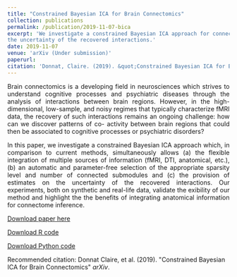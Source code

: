 ```yaml
---
title: "Constrained Bayesian ICA for Brain Connectomics"
collection: publications
permalink: /publication/2019-11-07-bica
excerpt: 'We investigate a constrained Bayesian ICA approach for connectome subnetwork discovery. In comparison to current methods, simultaneously allows (a) the flexible integration of multiple sources of information (fMRI, DTI, anatomical, etc.), (b) an automatic and parameter-free selection of the appropriate sparsity level and number of connected submodules and (c) the provision of estimates on
the uncertainty of the recovered interactions.'
date: 2019-11-07
venue: 'arXiv (Under submission)'
paperurl: 
citation: 'Donnat, Claire. (2019). &quot;Constrained Bayesian ICA for Brain Connectomics 1.&quot; <i>arXiv</i>.'
---
```


<p><div style="text-align: justify"> 
Brain connectomics is a developing field in neurosciences which strives to
understand cognitive processes and psychiatric diseases through the analysis of
interactions between brain regions. However, in the high-dimensional, low-sample,
and noisy regimes that typically characterize fMRI data, the recovery of such
interactions remains an ongoing challenge: how can we discover patterns of co-
activity between brain regions that could then be associated to cognitive processes
or psychiatric disorders?
</div></p>

<p><div style="text-align: justify"> 
In this paper, we investigate a constrained Bayesian ICA
approach which, in comparison to current methods, simultaneously allows (a) the flexible integration of multiple sources of information (fMRI, DTI, anatomical,
etc.), (b) an automatic and parameter-free selection of the appropriate sparsity
level and number of connected submodules and (c) the provision of estimates on
the uncertainty of the recovered interactions. Our experiments, both on synthetic
and real-life data, validate the 
exibility of our method and highlight the the benefits of integrating anatomical information for connectome inference.
</div></p>


[Download paper here](http://donnate.github.io/files/paper1.pdf)

[Download R code](http://donnate.github.io/files/paper1.pdf)

[Download Python code](http://donnate.github.io/files/paper1.pdf)

Recommended citation: Donnat Claire, et al. (2019). "Constrained Bayesian ICA for Brain Connectomics" <i>arXiv</i>.
